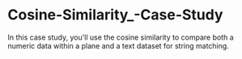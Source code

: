 # Cosine-Similarity_-Case-Study
In this case study, you'll use the cosine similarity to compare both a numeric data within a plane and a text dataset for string matching.
